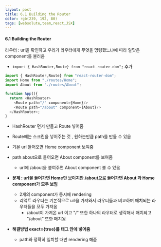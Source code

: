 ```yaml
---
layout: post
title: 6.1 Building the Router
color: rgb(239, 192, 80)
tags: [websolute,team,react,JSX]
---
```




#### 6.1 Building the Router


라우터 : url을 확인하고 우리가 라우터에게 무엇을 명령했느냐에 따라 알맞은 component를 불러옴 
- `import { HashRouter,Route} from "react-router-dom";` 추가


```javascript
import { HashRouter,Route} from "react-router-dom";
import Home from "./routes/Home";
import About from "./routes/About";

function App(){
  return <HashRouter>
    <Route path="/" component={Home}/>
    <Route path="/about" component={About}/> 
  </HashRouter>;
}
```
- HashRouter 먼저 만들고 Route 넣어줌 
-  Route에는 스크린을 넣어주는 것 , 원하는만큼 path를 만들 수 있음
- 기본 url 들어오면 Home component 보여줌  
- path about으로 들어오면 About component를 보여줌 
    - url에 /about을 붙여주면 About component 볼 수 있음 


- __문제 :  url을 들어가면 Home만 보이지만  /about으로 들어가면 About 과  Home component가 모두 보임__ 
    - 2개의 component가 동시에 rendering 
    - 리액트 라우더는 기본적으로 url을 가져와서 라우터들과 비교하며 매치되는 라우터들을 모두 가져옴 
        - /about이 가져온 url 이고 "/" 또한 하나의 라우터로 생각해서 매치되고 "/about" 또한 매치됨 

- __해결방법 exact={true}를 태그 안에 넣어줌__ 
    - path와 정확히 일치할 때만 rendering 해줌 


  